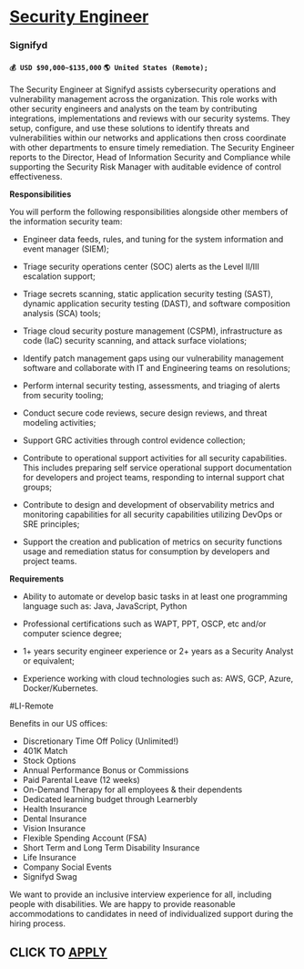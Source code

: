 # [Security Engineer ](https://www.remotewlb.com/apply/security-engineer-125465)  
### Signifyd  
#### `💰 USD $90,000~$135,000` `🌎 United States (Remote);`  

The Security Engineer at Signifyd assists cybersecurity operations and vulnerability management across the organization. This role works with other security engineers and analysts on the team by contributing integrations, implementations and reviews with our security systems. They setup, configure, and use these solutions to identify threats and vulnerabilities within our networks and applications then cross coordinate with other departments to ensure timely remediation. The Security Engineer reports to the Director, Head of Information Security and Compliance while supporting the Security Risk Manager with auditable evidence of control effectiveness.

**Responsibilities**

You will perform the following responsibilities alongside other members of the information security team:

  * Engineer data feeds, rules, and tuning for the system information and event manager (SIEM);

  * Triage security operations center (SOC) alerts as the Level II/III escalation support;

  * Triage secrets scanning, static application security testing (SAST), dynamic application security testing (DAST), and software composition analysis (SCA) tools;

  * Triage cloud security posture management (CSPM), infrastructure as code (IaC) security scanning, and attack surface violations;

  * Identify patch management gaps using our vulnerability management software and collaborate with IT and Engineering teams on resolutions;

  * Perform internal security testing, assessments, and triaging of alerts from security tooling;

  * Conduct secure code reviews, secure design reviews, and threat modeling activities;

  * Support GRC activities through control evidence collection;

  * Contribute to operational support activities for all security capabilities. This includes preparing self service operational support documentation for developers and project teams, responding to internal support chat groups;

  * Contribute to design and development of observability metrics and monitoring capabilities for all security capabilities utilizing DevOps or SRE principles;

  * Support the creation and publication of metrics on security functions usage and remediation status for consumption by developers and project teams.

**Requirements**

  * Ability to automate or develop basic tasks in at least one programming language such as: Java, JavaScript, Python

  * Professional certifications such as WAPT, PPT, OSCP, etc and/or computer science degree;

  * 1+ years security engineer experience or 2+ years as a Security Analyst or equivalent;

  * Experience working with cloud technologies such as: AWS, GCP, Azure, Docker/Kubernetes.

#LI-Remote

Benefits in our US offices:

  * Discretionary Time Off Policy (Unlimited!)
  * 401K Match
  * Stock Options
  * Annual Performance Bonus or Commissions
  * Paid Parental Leave (12 weeks)
  * On-Demand Therapy for all employees & their dependents
  * Dedicated learning budget through Learnerbly
  * Health Insurance
  * Dental Insurance
  * Vision Insurance
  * Flexible Spending Account (FSA)
  * Short Term and Long Term Disability Insurance
  * Life Insurance
  * Company Social Events
  * Signifyd Swag

We want to provide an inclusive interview experience for all, including people with disabilities. We are happy to provide reasonable accommodations to candidates in need of individualized support during the hiring process.

  
## CLICK TO [APPLY](https://www.remotewlb.com/apply/security-engineer-125465)

